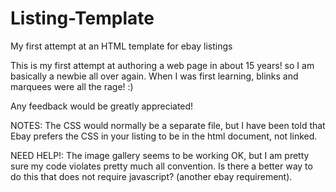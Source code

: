 # Listing-Template
My first attempt at an HTML template for ebay listings

This is my first attempt at authoring a web page in about 15 years! so I am basically a newbie all over again. When I was first learning, blinks and marquees were all the rage! :)

Any feedback would be greatly appreciated!

NOTES:
The CSS would normally be a separate file, but I have been told that Ebay prefers the CSS in your listing to be in the html document, not linked.

NEED HELP!:  The image gallery seems to be working OK, but I am pretty sure my code violates pretty much all convention.  Is there a better way to do this that does not require javascript?  (another ebay requirement).
